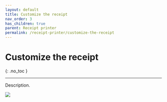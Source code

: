 ```yaml
---
layout: default
title: Customize the receipt
nav_order: 3
has_children: true
parent: Receipt printer
permalink: /receipt-printer/customize-the-receipt
---
```


# Customize the receipt
{: .no_toc }

---

Description.

![](/orderlord-help-kds/assets/images/kds/section_kitchen_history_1.png)
